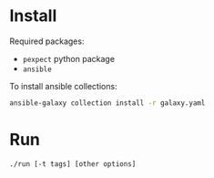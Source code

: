 # Install

Required packages:

- `pexpect` python package
- `ansible`

To install ansible collections:

```bash
ansible-galaxy collection install -r galaxy.yaml
```

# Run

```bash
./run [-t tags] [other options]
```

